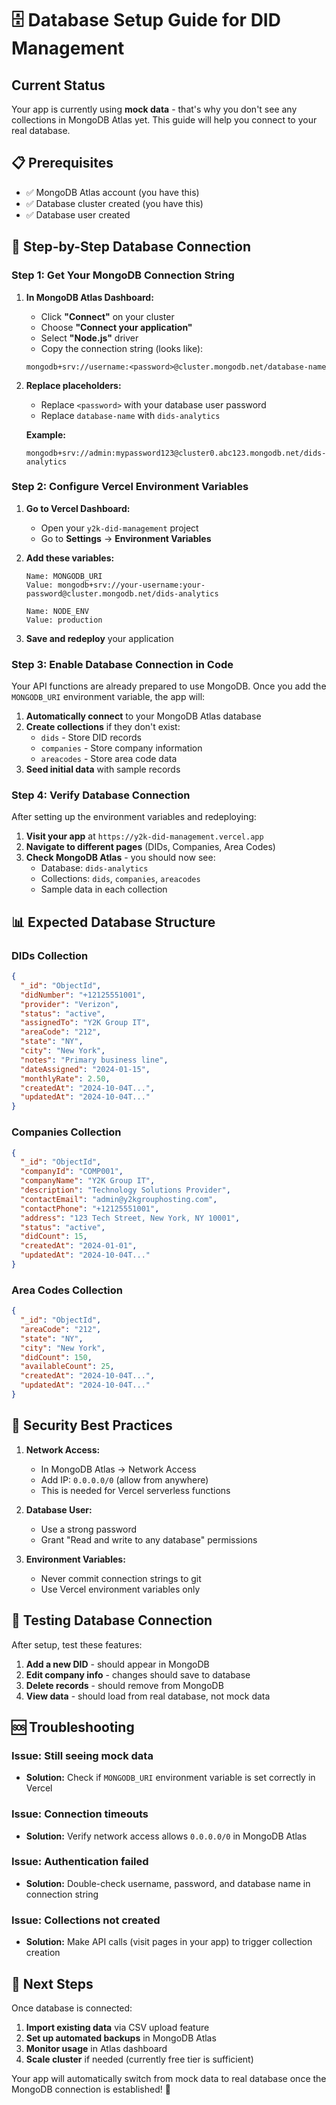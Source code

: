 # 🗄️ Database Setup Guide for DID Management

## Current Status
Your app is currently using **mock data** - that's why you don't see any collections in MongoDB Atlas yet. This guide will help you connect to your real database.

## 📋 Prerequisites
- ✅ MongoDB Atlas account (you have this)
- ✅ Database cluster created (you have this)
- ✅ Database user created

## 🔧 Step-by-Step Database Connection

### Step 1: Get Your MongoDB Connection String

1. **In MongoDB Atlas Dashboard:**
   - Click **"Connect"** on your cluster
   - Choose **"Connect your application"**
   - Select **"Node.js"** driver
   - Copy the connection string (looks like):
   ```
   mongodb+srv://username:<password>@cluster.mongodb.net/database-name
   ```

2. **Replace placeholders:**
   - Replace `<password>` with your database user password
   - Replace `database-name` with `dids-analytics`
   
   **Example:**
   ```
   mongodb+srv://admin:mypassword123@cluster0.abc123.mongodb.net/dids-analytics
   ```

### Step 2: Configure Vercel Environment Variables

1. **Go to Vercel Dashboard:**
   - Open your `y2k-did-management` project
   - Go to **Settings** → **Environment Variables**

2. **Add these variables:**
   ```
   Name: MONGODB_URI
   Value: mongodb+srv://your-username:your-password@cluster.mongodb.net/dids-analytics
   
   Name: NODE_ENV
   Value: production
   ```

3. **Save and redeploy** your application

### Step 3: Enable Database Connection in Code

Your API functions are already prepared to use MongoDB. Once you add the `MONGODB_URI` environment variable, the app will:

1. **Automatically connect** to your MongoDB Atlas database
2. **Create collections** if they don't exist:
   - `dids` - Store DID records
   - `companies` - Store company information
   - `areacodes` - Store area code data
3. **Seed initial data** with sample records

### Step 4: Verify Database Connection

After setting up the environment variables and redeploying:

1. **Visit your app** at `https://y2k-did-management.vercel.app`
2. **Navigate to different pages** (DIDs, Companies, Area Codes)
3. **Check MongoDB Atlas** - you should now see:
   - Database: `dids-analytics`
   - Collections: `dids`, `companies`, `areacodes`
   - Sample data in each collection

## 📊 Expected Database Structure

### DIDs Collection
```json
{
  "_id": "ObjectId",
  "didNumber": "+12125551001",
  "provider": "Verizon",
  "status": "active",
  "assignedTo": "Y2K Group IT",
  "areaCode": "212",
  "state": "NY",
  "city": "New York",
  "notes": "Primary business line",
  "dateAssigned": "2024-01-15",
  "monthlyRate": 2.50,
  "createdAt": "2024-10-04T...",
  "updatedAt": "2024-10-04T..."
}
```

### Companies Collection
```json
{
  "_id": "ObjectId",
  "companyId": "COMP001",
  "companyName": "Y2K Group IT",
  "description": "Technology Solutions Provider",
  "contactEmail": "admin@y2kgrouphosting.com",
  "contactPhone": "+12125551001",
  "address": "123 Tech Street, New York, NY 10001",
  "status": "active",
  "didCount": 15,
  "createdAt": "2024-01-01",
  "updatedAt": "2024-10-04T..."
}
```

### Area Codes Collection
```json
{
  "_id": "ObjectId",
  "areaCode": "212",
  "state": "NY",
  "city": "New York",
  "didCount": 150,
  "availableCount": 25,
  "createdAt": "2024-10-04T...",
  "updatedAt": "2024-10-04T..."
}
```

## 🔐 Security Best Practices

1. **Network Access:**
   - In MongoDB Atlas → Network Access
   - Add IP: `0.0.0.0/0` (allow from anywhere)
   - This is needed for Vercel serverless functions

2. **Database User:**
   - Use a strong password
   - Grant "Read and write to any database" permissions

3. **Environment Variables:**
   - Never commit connection strings to git
   - Use Vercel environment variables only

## 🧪 Testing Database Connection

After setup, test these features:

1. **Add a new DID** - should appear in MongoDB
2. **Edit company info** - changes should save to database
3. **Delete records** - should remove from MongoDB
4. **View data** - should load from real database, not mock data

## 🆘 Troubleshooting

### Issue: Still seeing mock data
- **Solution:** Check if `MONGODB_URI` environment variable is set correctly in Vercel

### Issue: Connection timeouts
- **Solution:** Verify network access allows `0.0.0.0/0` in MongoDB Atlas

### Issue: Authentication failed
- **Solution:** Double-check username, password, and database name in connection string

### Issue: Collections not created
- **Solution:** Make API calls (visit pages in your app) to trigger collection creation

## 🎯 Next Steps

Once database is connected:
1. **Import existing data** via CSV upload feature
2. **Set up automated backups** in MongoDB Atlas
3. **Monitor usage** in Atlas dashboard
4. **Scale cluster** if needed (currently free tier is sufficient)

Your app will automatically switch from mock data to real database once the MongoDB connection is established! 🚀
